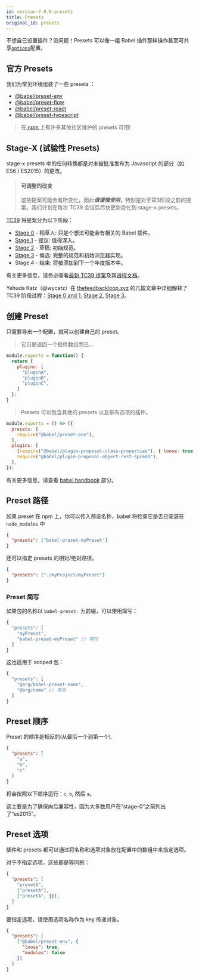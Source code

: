 ```yaml
---
id: version-7.0.0-presets
title: Presets
original_id: presets
---
```


不想自己设置插件？没问题！Presets 可以像一组 Babel 插件那样操作甚至可共享[`options`](options.md)配置。

## 官方 Presets

我们为常见环境组装了一些 presets ：

- [@babel/preset-env](preset-env.md)
- [@babel/preset-flow](preset-flow.md)
- [@babel/preset-react](preset-react.md)
- [@babel/preset-typescript](preset-typescript.md)

> 在[ npm ](https://www.npmjs.com/search?q=babel-preset)上有许多其他社区维护的 presets 可用!

## Stage-X (试验性 Presets)

stage-x presets 中的任何转换都是对未被批准发布为 Javascript 的部分（如 ES6 / ES2015）的更改。

<blockquote class="babel-callout babel-callout-danger">
  <h4>可调整的改变</h4>
  <p>
    这些提案可能会有所变化，因此<strong><em>请谨慎使用</em></strong>，特别是对于第3阶段之前的提案。我们计划在每次 TC39 会议后尽快更新变化到 stage-x presets。
  </p>
</blockquote>

[TC39](https://github.com/tc39) 将提案分为以下阶段：

- [Stage 0](preset-stage-0.md) - 稻草人: 只是个想法可能会有相关的 Babel 插件。
- [Stage 1](preset-stage-1.md) - 提议: 值得深入。
- [Stage 2](preset-stage-2.md) - 草稿: 初始规范。
- [Stage 3](preset-stage-3.md) - 候选: 完整的规范和初始浏览器实现。
- Stage 4 - 结束: 将被添加到下一个年度版本中。

有关更多信息，请务必查看[最新 TC39 提案](https://github.com/tc39/proposals)及其[进程文档](https://tc39.github.io/process-document)。

Yehuda Katz（@wycatz）在 [thefeedbackloop.xyz](https://thefeedbackloop.xyz) 的几篇文章中详细解释了 TC39 阶段过程：[Stage 0 and 1](https://thefeedbackloop.xyz/tc39-a-process-sketch-stages-0-and-1/), [Stage 2](https://thefeedbackloop.xyz/tc39-process-sketch-stage-2/), [Stage 3](https://thefeedbackloop.xyz/tc39-process-sketch-stage-3/)。

## 创建 Preset

只需要导出一个配置，就可以创建自己的 preset。

> 它只是返回一个插件数组而已...

```js
module.exports = function() {
  return {
    plugins: [
      "pluginA",
      "pluginB",
      "pluginC",
    ]
  };
}
```

> Presets 可以包含其他的 presets 以及带有选项的插件。

```js
module.exports = () => ({
  presets: [
    require("@babel/preset-env"),
  ],
  plugins: [
    [require("@babel/plugin-proposal-class-properties"), { loose: true }],
    require("@babel/plugin-proposal-object-rest-spread"),
  ],
});
```

有关更多信息，请查看 [babel handbook](https://github.com/thejameskyle/babel-handbook/blob/master/translations/en/user-handbook.md#making-your-own-preset) 部分。

## Preset 路径

如果 preset 在 npm 上，你可以传入预设名称，babel 将检查它是否已安装在 `node_modules` 中

```json
{
  "presets": ["babel-preset-myPreset"]
}
```

还可以指定 presets 的相对/绝对路径。

```json
{
  "presets": ["./myProject/myPreset"]
}
```

### Preset 简写

如果包的名称以 `babel-preset-` 为前缀，可以使用简写：

```js
{
  "presets": [
    "myPreset",
    "babel-preset-myPreset" // 等同
  ]
}
```

这也适用于 scoped 包：

```js
{
  "presets": [
  	"@org/babel-preset-name",
  	"@org/name" // 等同
  ]
}
```

## Preset 顺序

Preset 的顺序是相反的(从最后一个到第一个).

```json
{
  "presets": [
    "a",
    "b",
    "c"
  ]
}
```

将会按照以下顺序运行：`c`, `b`, 然后 `a`。

这主要是为了确保向后兼容性，因为大多数用户在“stage-0”之前列出了“es2015”。

## Preset 选项

插件和 presets 都可以通过将名称和选项对象放在配置中的数组中来指定选项。

对于不指定选项，这些都是等同的：

```json
{
  "presets": [
    "presetA",
    ["presetA"],
    ["presetA", {}],
  ]
}
```

要指定选项，请使用选项名称作为 key 传递对象。

```json
{
  "presets": [
    ["@babel/preset-env", {
      "loose": true,
      "modules": false
    }]
  ]
}
```
